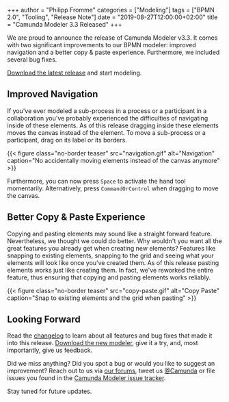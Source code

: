 +++
author = "Philipp Fromme"
categories = ["Modeling"]
tags = ["BPMN 2.0", "Tooling", "Release Note"]
date = "2019-08-27T12:00:00+02:00"
title = "Camunda Modeler 3.3 Released"
+++

We are proud to announce the release of Camunda Modeler v3.3. It comes with two significant improvements to our BPMN modeler: improved navigation and a better copy & paste experience. Furthermore, we included several bug fixes.

[Download the latest release](https://camunda.com/download/modeler/) and start modeling.

<!--more-->

## Improved Navigation

If you've ever modeled a sub-process in a process or a participant in a collaboration you've probably experienced the difficulties of navigating inside of these elements. As of this release dragging inside these elements moves the canvas instead of the element. To move a sub-process or a participant, drag on its label or its borders.

{{< figure class="no-border teaser" src="navigation.gif" alt="Navigation" caption="No accidentally moving elements instead of the canvas anymore" >}}

Furthermore, you can now press `Space` to activate the hand tool momentarily. Alternatively, press `CommandOrControl` when dragging to move the canvas.

## Better Copy & Paste Experience

Copying and pasting elements may sound like a straight forward feature. Nevertheless, we thought we could do better. Why wouldn't you want all the great features you already get when creating new elements? Features like snapping to existing elements, snapping to the grid and seeing what your elements will look like once you've created them. As of this release pasting elements works just like creating them. In fact, we've reworked the entire feature, thus ensuring that copying and pasting elements works reliably.

{{< figure class="no-border teaser" src="copy-paste.gif" alt="Copy Paste" caption="Snap to existing elements and the grid when pasting" >}}

## Looking Forward

Read the [changelog](https://github.com/camunda/camunda-modeler/blob/master/CHANGELOG.md#320) to learn about all features and bug fixes that made it into this release. [Download the new modeler](https://camunda.com/download/modeler/), give it a try, and, most importantly, give us feedback.

Did we miss anything? Did you spot a bug or would you like to suggest an improvement? Reach out to us via [our forums](https://forum.camunda.org/c/modeler), tweet us [@Camunda](https://twitter.com/Camunda) or file issues you found in the [Camunda Modeler issue tracker](https://github.com/camunda/camunda-modeler/issues/new/choose).

Stay tuned for future updates.
